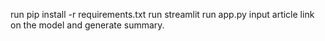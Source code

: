 run pip install -r requirements.txt
run streamlit run app.py
input article link on the model and generate summary.
